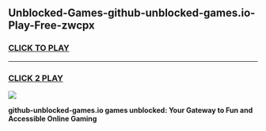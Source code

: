 
## Unblocked-Games-github-unblocked-games.io-Play-Free-zwcpx
<h3>
<a href="https://premium76.site?title=github-unblocked-games.io&ref=22A">CLICK TO PLAY</a></h3>
<hr>

<h3>
<a href="https://premium76.site?title=github-unblocked-games.io&ref=22A">CLICK 2 PLAY</a>
  
</h3>

<a href="https://premium76.site?title=github-unblocked-games.io&ref=22A"><img src="https://clearcache.store/games.png"></a>


**github-unblocked-games.io games unblocked: Your Gateway to Fun and Accessible Online Gaming**
